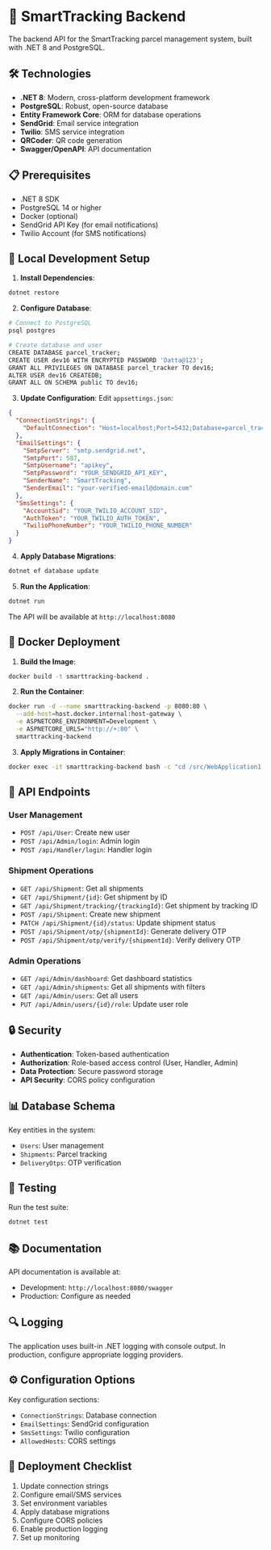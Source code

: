 # 🚀 SmartTracking Backend

The backend API for the SmartTracking parcel management system, built with .NET 8 and PostgreSQL.

## 🛠️ Technologies

- **.NET 8**: Modern, cross-platform development framework
- **PostgreSQL**: Robust, open-source database
- **Entity Framework Core**: ORM for database operations
- **SendGrid**: Email service integration
- **Twilio**: SMS service integration
- **QRCoder**: QR code generation
- **Swagger/OpenAPI**: API documentation

## 📋 Prerequisites

- .NET 8 SDK
- PostgreSQL 14 or higher
- Docker (optional)
- SendGrid API Key (for email notifications)
- Twilio Account (for SMS notifications)

## 🔧 Local Development Setup

1. **Install Dependencies**:
```bash
dotnet restore
```

2. **Configure Database**:
```bash
# Connect to PostgreSQL
psql postgres

# Create database and user
CREATE DATABASE parcel_tracker;
CREATE USER dev16 WITH ENCRYPTED PASSWORD 'Datta@123';
GRANT ALL PRIVILEGES ON DATABASE parcel_tracker TO dev16;
ALTER USER dev16 CREATEDB;
GRANT ALL ON SCHEMA public TO dev16;
```

3. **Update Configuration**:
Edit `appsettings.json`:
```json
{
  "ConnectionStrings": {
    "DefaultConnection": "Host=localhost;Port=5432;Database=parcel_tracker;Username=dev16;Password=Datta@123;Pooling=true;"
  },
  "EmailSettings": {
    "SmtpServer": "smtp.sendgrid.net",
    "SmtpPort": 587,
    "SmtpUsername": "apikey",
    "SmtpPassword": "YOUR_SENDGRID_API_KEY",
    "SenderName": "SmartTracking",
    "SenderEmail": "your-verified-email@domain.com"
  },
  "SmsSettings": {
    "AccountSid": "YOUR_TWILIO_ACCOUNT_SID",
    "AuthToken": "YOUR_TWILIO_AUTH_TOKEN",
    "TwilioPhoneNumber": "YOUR_TWILIO_PHONE_NUMBER"
  }
}
```

4. **Apply Database Migrations**:
```bash
dotnet ef database update
```

5. **Run the Application**:
```bash
dotnet run
```

The API will be available at `http://localhost:8080`

## 🐳 Docker Deployment

1. **Build the Image**:
```bash
docker build -t smarttracking-backend .
```

2. **Run the Container**:
```bash
docker run -d --name smarttracking-backend -p 8080:80 \
  --add-host=host.docker.internal:host-gateway \
  -e ASPNETCORE_ENVIRONMENT=Development \
  -e ASPNETCORE_URLS="http://+:80" \
  smarttracking-backend
```

3. **Apply Migrations in Container**:
```bash
docker exec -it smarttracking-backend bash -c "cd /src/WebApplication1 && dotnet ef database update"
```

## 📱 API Endpoints

### User Management
- `POST /api/User`: Create new user
- `POST /api/Admin/login`: Admin login
- `POST /api/Handler/login`: Handler login

### Shipment Operations
- `GET /api/Shipment`: Get all shipments
- `GET /api/Shipment/{id}`: Get shipment by ID
- `GET /api/Shipment/tracking/{trackingId}`: Get shipment by tracking ID
- `POST /api/Shipment`: Create new shipment
- `PATCH /api/Shipment/{id}/status`: Update shipment status
- `POST /api/Shipment/otp/{shipmentId}`: Generate delivery OTP
- `POST /api/Shipment/otp/verify/{shipmentId}`: Verify delivery OTP

### Admin Operations
- `GET /api/Admin/dashboard`: Get dashboard statistics
- `GET /api/Admin/shipments`: Get all shipments with filters
- `GET /api/Admin/users`: Get all users
- `PUT /api/Admin/users/{id}/role`: Update user role

## 🔒 Security

- **Authentication**: Token-based authentication
- **Authorization**: Role-based access control (User, Handler, Admin)
- **Data Protection**: Secure password storage
- **API Security**: CORS policy configuration

## 📊 Database Schema

Key entities in the system:
- `Users`: User management
- `Shipments`: Parcel tracking
- `DeliveryOtps`: OTP verification

## 🧪 Testing

Run the test suite:
```bash
dotnet test
```

## 📚 Documentation

API documentation is available at:
- Development: `http://localhost:8080/swagger`
- Production: Configure as needed

## 🔍 Logging

The application uses built-in .NET logging with console output. In production, configure appropriate logging providers.

## ⚙️ Configuration Options

Key configuration sections:
- `ConnectionStrings`: Database connection
- `EmailSettings`: SendGrid configuration
- `SmsSettings`: Twilio configuration
- `AllowedHosts`: CORS settings

## 🚀 Deployment Checklist

1. Update connection strings
2. Configure email/SMS services
3. Set environment variables
4. Apply database migrations
5. Configure CORS policies
6. Enable production logging
7. Set up monitoring 
